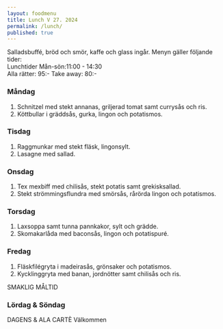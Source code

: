 ```yaml
---
layout: foodmenu
title: Lunch V 27. 2024
permalink: /lunch/
published: true
---
```

Salladsbuffé, bröd och smör, kaffe och glass ingår.
Menyn gäller följande tider:  
Lunchtider  Mån-sön:11:00 - 14:30  
Alla rätter: 95:- Take away: 80:-
                                
### Måndag

1. Schnitzel med stekt annanas, griljerad tomat samt currysås och ris.
2. Köttbullar i gräddsås, gurka, lingon och potatismos.

### Tisdag

1. Raggmunkar med stekt fläsk, lingonsylt.
2. Lasagne med sallad. 

### Onsdag

1. Tex mexbiff med chilisås, stekt potatis samt grekisksallad.
2. Stekt strömmingsflundra med smörsås, rårörda lingon och potatismos.

### Torsdag

1. Laxsoppa samt tunna pannkakor, sylt och grädde. 
2. Skomakarlåda med baconsås, lingon och potatispuré.

### Fredag  

1. Fläskfilégryta i madeirasås, grönsaker och potatismos.
2. Kycklinggryta med banan, jordnötter samt chilisås och ris.

SMAKLIG MÅLTID  
### Lördag & Söndag 
DAGENS & ALA CARTÈ
Välkommen
    
       
    

   
    
   
     
